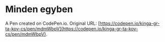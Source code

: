 # Minden egyben

A Pen created on CodePen.io. Original URL: [https://codepen.io/kinga-gr-ta-kov-cs/pen/mdmWbpV](https://codepen.io/kinga-gr-ta-kov-cs/pen/mdmWbpV).


